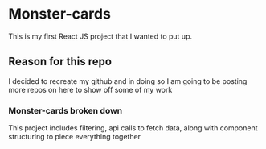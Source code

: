 # Monster-cards
This is my first React JS project that I wanted to put up. 

## Reason for this repo
I decided to recreate my github and in doing so I am going to be posting more repos on here to show off some of my work

### Monster-cards broken down
This project includes filtering, api calls to fetch data, along with component structuring to piece everything together
